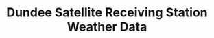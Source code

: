 ---
schema: default
title: Dundee Satellite Receiving Station Weather Data
organization: Dundee City Council
notes: >-
    Weather data, primarily wind, temperature, pressure, humidity, recorded from a weather station situated on the top of the University's tower building. Warning: the location is not ideal so the readings may be affected by turbulence, up-drafts, or other effects. Readings are taken every minute or every five minutes but there may be gaps and the data is not necessarily clean so check for out of range values.

    Units: Temperature (C), Wind (mph), Pressure (mb), Solar Rad (W/m2), Humidity (%), Rain (mm)

    Columns: DateTime,rtBaroCurr,rtOutsideTemp,rtWindSpeed,rtWindAvgSpeed,rtWindDir,rtWindDirRose,rtOutsideHum,rtSolarRad,hlWindHiDay,hlWindHiTime
    where rt=real-time and hl=high/low and time is localtime.

    WARNING: the wind direction readings may be incorrect due to a faulty sensor. We are working to rectify this.
    WARNING: the hour may show 12: after midnight when it should show 00:

resources:
  - name: Dundee Satellite Receiving Station Weather Data CSV
  - url: >-
      https://data.dundeecity.gov.uk/dataset/a1bf17ec-8894-4989-96eb-aa6e7b31e0ea/resource/0f35ff53-d72f-434c-af99-c545ccbdb5f5/download/dsrs_weather_2017.csv
  - format: CSV
license: Creative Commons Attribution Share-Alike 4.0
category:

  - Weather,Environment
maintainer: Dundee City Council
maintainer_email: someone@example.com
---